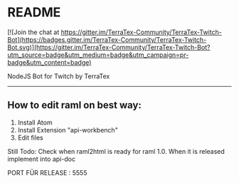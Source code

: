 README
=======

[![Join the chat at https://gitter.im/TerraTex-Community/TerraTex-Twitch-Bot](https://badges.gitter.im/TerraTex-Community/TerraTex-Twitch-Bot.svg)](https://gitter.im/TerraTex-Community/TerraTex-Twitch-Bot?utm_source=badge&utm_medium=badge&utm_campaign=pr-badge&utm_content=badge)

NodeJS Bot for Twitch by TerraTex

___
How to edit raml on best way:
---

1. Install Atom
2. Install Extension "api-workbench"
3. Edit files

Still Todo:
Check when raml2html is ready for raml 1.0. When it is released implement into api-doc

PORT FÜR RELEASE : 5555